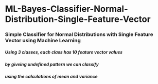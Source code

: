 # ML-Bayes-Classifier-Normal-Distribution-Single-Feature-Vector
### Simple Classifier for Normal Distributions with Single Feature Vector using Machine Learning
##### Using 3 classes, each class has 10 feature vector values
##### by giveing undefined pattern we can classify
##### using the calculations of mean and variance 
